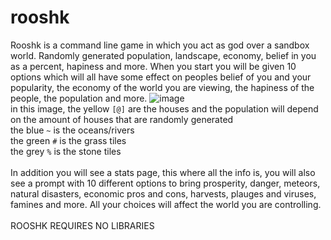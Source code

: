 # rooshk
Rooshk is a command line game in which you act as god over a sandbox world. Randomly generated population, landscape, economy, belief in you as a percent, hapiness and more. When you start you will be given 10 options which will all have some effect on peoples belief of you and your popularity, the economy of the world you are viewing, the hapiness of the people, the population and more. 
![image](https://user-images.githubusercontent.com/109184310/226208996-bbdccebc-ff6c-4b1a-84f8-4d6f73d9f1f6.png)<br>
in this image, the yellow `[@]` are the houses and the population will depend on the amount of houses that are randomly generated<br>
the blue `~` is the oceans/rivers<br>
the green `#` is the grass tiles<br>
the grey `%` is the stone tiles<br>
<br>
In addition you will see a stats page, this where all the info is, you will also see a prompt with 10 different options to bring prosperity, danger, meteors, natural disasters, economic pros and cons, harvests, plauges and viruses, famines and more. All your choices will affect the world you are controlling.<br>
<br>
ROOSHK REQUIRES NO LIBRARIES

